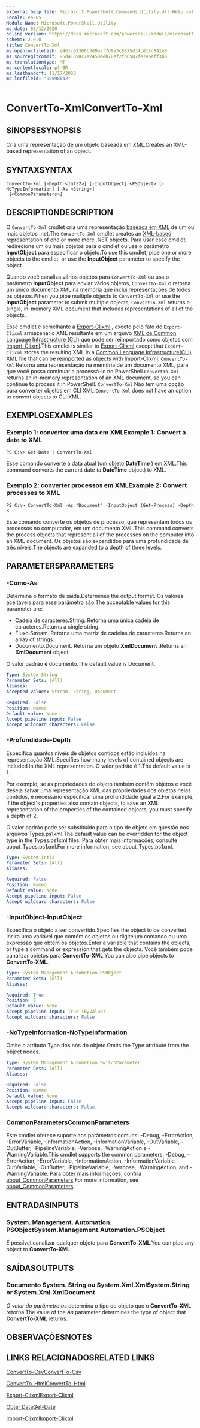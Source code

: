 ```yaml
---
external help file: Microsoft.PowerShell.Commands.Utility.dll-Help.xml
Locale: en-US
Module Name: Microsoft.PowerShell.Utility
ms.date: 03/12/2020
online version: https://docs.microsoft.com/powershell/module/microsoft.powershell.utility/convertto-xml?view=powershell-7.2&WT.mc_id=ps-gethelp
schema: 2.0.0
title: ConvertTo-Xml
ms.openlocfilehash: e461c07360b3d9eaf7d9a3c8875d34cd1fc841e8
ms.sourcegitcommit: 95d41698c7a2450eeb70ef2fb6507fe7e6eff3b6
ms.translationtype: MT
ms.contentlocale: pt-BR
ms.lasthandoff: 11/17/2020
ms.locfileid: "99598642"
---
```

# <span data-ttu-id="f0f1c-102">ConvertTo-Xml</span><span class="sxs-lookup"><span data-stu-id="f0f1c-102">ConvertTo-Xml</span></span>

## <span data-ttu-id="f0f1c-103">SINOPSE</span><span class="sxs-lookup"><span data-stu-id="f0f1c-103">SYNOPSIS</span></span>
<span data-ttu-id="f0f1c-104">Cria uma representação de um objeto baseada em XML.</span><span class="sxs-lookup"><span data-stu-id="f0f1c-104">Creates an XML-based representation of an object.</span></span>

## <span data-ttu-id="f0f1c-105">SYNTAX</span><span class="sxs-lookup"><span data-stu-id="f0f1c-105">SYNTAX</span></span>

```
ConvertTo-Xml [-Depth <Int32>] [-InputObject] <PSObject> [-NoTypeInformation] [-As <String>]
 [<CommonParameters>]
```

## <span data-ttu-id="f0f1c-106">DESCRIPTION</span><span class="sxs-lookup"><span data-stu-id="f0f1c-106">DESCRIPTION</span></span>

<span data-ttu-id="f0f1c-107">O `ConvertTo-Xml` cmdlet cria uma representação [baseada em XML](/dotnet/api/system.xml.xmldocument) de um ou mais objetos .net.</span><span class="sxs-lookup"><span data-stu-id="f0f1c-107">The `ConvertTo-Xml` cmdlet creates an [XML-based](/dotnet/api/system.xml.xmldocument) representation of one or more more .NET objects.</span></span> <span data-ttu-id="f0f1c-108">Para usar esse cmdlet, redirecione um ou mais objetos para o cmdlet ou use o parâmetro **InputObject** para especificar o objeto.</span><span class="sxs-lookup"><span data-stu-id="f0f1c-108">To use this cmdlet, pipe one or more objects to the cmdlet, or use the **InputObject** parameter to specify the object.</span></span>

<span data-ttu-id="f0f1c-109">Quando você canaliza vários objetos para `ConvertTo-Xml` ou usa o parâmetro **InputObject** para enviar vários objetos, `ConvertTo-Xml` o retorna um único documento XML na memória que inclui representações de todos os objetos.</span><span class="sxs-lookup"><span data-stu-id="f0f1c-109">When you pipe multiple objects to `ConvertTo-Xml` or use the **InputObject** parameter to submit multiple objects, `ConvertTo-Xml` returns a single, in-memory XML document that includes representations of all of the objects.</span></span>

<span data-ttu-id="f0f1c-110">Esse cmdlet é semelhante a [Export-Clixml](./Export-Clixml.md) , exceto pelo fato de `Export-Clixml` armazenar o XML resultante em um arquivo [XML de Common Language Infrastructure (CLI)](https://www.ecma-international.org/publications/standards/Ecma-335.htm) que pode ser reimportado como objetos com [Import-Clixml](./Import-Clixml.md).</span><span class="sxs-lookup"><span data-stu-id="f0f1c-110">This cmdlet is similar to [Export-Clixml](./Export-Clixml.md) except that `Export-Clixml` stores the resulting XML in a [Common Language Infrastructure(CLI) XML](https://www.ecma-international.org/publications/standards/Ecma-335.htm) file that can be reimported as objects with [Import-Clixml](./Import-Clixml.md).</span></span> <span data-ttu-id="f0f1c-111">`ConvertTo-Xml` Retorna uma representação na memória de um documento XML, para que você possa continuar a processá-lo no PowerShell.</span><span class="sxs-lookup"><span data-stu-id="f0f1c-111">`ConvertTo-Xml` returns an in-memory representation of an XML document, so you can continue to process it in PowerShell.</span></span> <span data-ttu-id="f0f1c-112">`ConvertTo-Xml` Não tem uma opção para converter objetos em CLI XML.</span><span class="sxs-lookup"><span data-stu-id="f0f1c-112">`ConvertTo-Xml` does not have an option to convert objects to CLI XML.</span></span>

## <span data-ttu-id="f0f1c-113">EXEMPLOS</span><span class="sxs-lookup"><span data-stu-id="f0f1c-113">EXAMPLES</span></span>

### <span data-ttu-id="f0f1c-114">Exemplo 1: converter uma data em XML</span><span class="sxs-lookup"><span data-stu-id="f0f1c-114">Example 1: Convert a date to XML</span></span>

```
PS C:\> Get-Date | ConvertTo-Xml
```

<span data-ttu-id="f0f1c-115">Esse comando converte a data atual (um objeto **DateTime** ) em XML.</span><span class="sxs-lookup"><span data-stu-id="f0f1c-115">This command converts the current date (a **DateTime** object) to XML.</span></span>

### <span data-ttu-id="f0f1c-116">Exemplo 2: converter processos em XML</span><span class="sxs-lookup"><span data-stu-id="f0f1c-116">Example 2: Convert processes to XML</span></span>

```
PS C:\> ConvertTo-Xml -As "Document" -InputObject (Get-Process) -Depth 3
```

<span data-ttu-id="f0f1c-117">Este comando converte os objetos de processo, que representam todos os processos no computador, em um documento XML.</span><span class="sxs-lookup"><span data-stu-id="f0f1c-117">This command converts the process objects that represent all of the processes on the computer into an XML document.</span></span> <span data-ttu-id="f0f1c-118">Os objetos são expandidos para uma profundidade de três níveis.</span><span class="sxs-lookup"><span data-stu-id="f0f1c-118">The objects are expanded to a depth of three levels.</span></span>

## <span data-ttu-id="f0f1c-119">PARAMETERS</span><span class="sxs-lookup"><span data-stu-id="f0f1c-119">PARAMETERS</span></span>

### <span data-ttu-id="f0f1c-120">-Como</span><span class="sxs-lookup"><span data-stu-id="f0f1c-120">-As</span></span>

<span data-ttu-id="f0f1c-121">Determina o formato de saída.</span><span class="sxs-lookup"><span data-stu-id="f0f1c-121">Determines the output format.</span></span>
<span data-ttu-id="f0f1c-122">Os valores aceitáveis para esse parâmetro são:</span><span class="sxs-lookup"><span data-stu-id="f0f1c-122">The acceptable values for this parameter are:</span></span>

- <span data-ttu-id="f0f1c-123">Cadeia de caracteres.</span><span class="sxs-lookup"><span data-stu-id="f0f1c-123">String.</span></span>
<span data-ttu-id="f0f1c-124">Retorna uma única cadeia de caracteres.</span><span class="sxs-lookup"><span data-stu-id="f0f1c-124">Returns a single string.</span></span>
- <span data-ttu-id="f0f1c-125">Fluxo.</span><span class="sxs-lookup"><span data-stu-id="f0f1c-125">Stream.</span></span>
<span data-ttu-id="f0f1c-126">Retorna uma matriz de cadeias de caracteres.</span><span class="sxs-lookup"><span data-stu-id="f0f1c-126">Returns an array of strings.</span></span>
- <span data-ttu-id="f0f1c-127">Documento.</span><span class="sxs-lookup"><span data-stu-id="f0f1c-127">Document.</span></span>
<span data-ttu-id="f0f1c-128">Retorna um objeto **XmlDocument** .</span><span class="sxs-lookup"><span data-stu-id="f0f1c-128">Returns an **XmlDocument** object.</span></span>

<span data-ttu-id="f0f1c-129">O valor padrão é documento.</span><span class="sxs-lookup"><span data-stu-id="f0f1c-129">The default value is Document.</span></span>

```yaml
Type: System.String
Parameter Sets: (All)
Aliases:
Accepted values: Stream, String, Document

Required: False
Position: Named
Default value: None
Accept pipeline input: False
Accept wildcard characters: False
```

### <span data-ttu-id="f0f1c-130">-Profundidade</span><span class="sxs-lookup"><span data-stu-id="f0f1c-130">-Depth</span></span>

<span data-ttu-id="f0f1c-131">Especifica quantos níveis de objetos contidos estão incluídos na representação XML.</span><span class="sxs-lookup"><span data-stu-id="f0f1c-131">Specifies how many levels of contained objects are included in the XML representation.</span></span> <span data-ttu-id="f0f1c-132">O valor padrão é 1.</span><span class="sxs-lookup"><span data-stu-id="f0f1c-132">The default value is 1.</span></span>

<span data-ttu-id="f0f1c-133">Por exemplo, se as propriedades do objeto também contêm objetos e você deseja salvar uma representação XML das propriedades dos objetos nelas contidos, é necessário especificar uma profundidade igual a 2.</span><span class="sxs-lookup"><span data-stu-id="f0f1c-133">For example, if the object's properties also contain objects, to save an XML representation of the properties of the contained objects, you must specify a depth of 2.</span></span>

<span data-ttu-id="f0f1c-134">O valor padrão pode ser substituído para o tipo de objeto em questão nos arquivos Types.ps1xml.</span><span class="sxs-lookup"><span data-stu-id="f0f1c-134">The default value can be overridden for the object type in the Types.ps1xml files.</span></span> <span data-ttu-id="f0f1c-135">Para obter mais informações, consulte about_Types.ps1xml.</span><span class="sxs-lookup"><span data-stu-id="f0f1c-135">For more information, see about_Types.ps1xml.</span></span>

```yaml
Type: System.Int32
Parameter Sets: (All)
Aliases:

Required: False
Position: Named
Default value: None
Accept pipeline input: False
Accept wildcard characters: False
```

### <span data-ttu-id="f0f1c-136">-InputObject</span><span class="sxs-lookup"><span data-stu-id="f0f1c-136">-InputObject</span></span>

<span data-ttu-id="f0f1c-137">Especifica o objeto a ser convertido.</span><span class="sxs-lookup"><span data-stu-id="f0f1c-137">Specifies the object to be converted.</span></span> <span data-ttu-id="f0f1c-138">Insira uma variável que contém os objetos ou digite um comando ou uma expressão que obtém os objetos.</span><span class="sxs-lookup"><span data-stu-id="f0f1c-138">Enter a variable that contains the objects, or type a command or expression that gets the objects.</span></span> <span data-ttu-id="f0f1c-139">Você também pode canalizar objetos para **ConvertTo-XML**.</span><span class="sxs-lookup"><span data-stu-id="f0f1c-139">You can also pipe objects to **ConvertTo-XML**.</span></span>

```yaml
Type: System.Management.Automation.PSObject
Parameter Sets: (All)
Aliases:

Required: True
Position: 0
Default value: None
Accept pipeline input: True (ByValue)
Accept wildcard characters: False
```

### <span data-ttu-id="f0f1c-140">-NoTypeInformation</span><span class="sxs-lookup"><span data-stu-id="f0f1c-140">-NoTypeInformation</span></span>

<span data-ttu-id="f0f1c-141">Omite o atributo Type dos nós do objeto.</span><span class="sxs-lookup"><span data-stu-id="f0f1c-141">Omits the Type attribute from the object nodes.</span></span>

```yaml
Type: System.Management.Automation.SwitchParameter
Parameter Sets: (All)
Aliases:

Required: False
Position: Named
Default value: None
Accept pipeline input: False
Accept wildcard characters: False
```

### <span data-ttu-id="f0f1c-142">CommonParameters</span><span class="sxs-lookup"><span data-stu-id="f0f1c-142">CommonParameters</span></span>

<span data-ttu-id="f0f1c-143">Este cmdlet oferece suporte aos parâmetros comuns: -Debug, -ErrorAction, -ErrorVariable, -InformationAction, -InformationVariable, -OutVariable, -OutBuffer, -PipelineVariable, -Verbose, -WarningAction e -WarningVariable.</span><span class="sxs-lookup"><span data-stu-id="f0f1c-143">This cmdlet supports the common parameters: -Debug, -ErrorAction, -ErrorVariable, -InformationAction, -InformationVariable, -OutVariable, -OutBuffer, -PipelineVariable, -Verbose, -WarningAction, and -WarningVariable.</span></span> <span data-ttu-id="f0f1c-144">Para obter mais informações, confira [about_CommonParameters](https://go.microsoft.com/fwlink/?LinkID=113216).</span><span class="sxs-lookup"><span data-stu-id="f0f1c-144">For more information, see [about_CommonParameters](https://go.microsoft.com/fwlink/?LinkID=113216).</span></span>

## <span data-ttu-id="f0f1c-145">ENTRADAS</span><span class="sxs-lookup"><span data-stu-id="f0f1c-145">INPUTS</span></span>

### <span data-ttu-id="f0f1c-146">System. Management. Automation. PSObject</span><span class="sxs-lookup"><span data-stu-id="f0f1c-146">System.Management.Automation.PSObject</span></span>

<span data-ttu-id="f0f1c-147">É possível canalizar qualquer objeto para **ConvertTo-XML**.</span><span class="sxs-lookup"><span data-stu-id="f0f1c-147">You can pipe any object to **ConvertTo-XML**.</span></span>

## <span data-ttu-id="f0f1c-148">SAÍDAS</span><span class="sxs-lookup"><span data-stu-id="f0f1c-148">OUTPUTS</span></span>

### <span data-ttu-id="f0f1c-149">Documento System. String ou System.Xml.Xml</span><span class="sxs-lookup"><span data-stu-id="f0f1c-149">System.String or System.Xml.XmlDocument</span></span>

<span data-ttu-id="f0f1c-150">*O valor do parâmetro as* determina o tipo de objeto que o **ConvertTo-XML** retorna.</span><span class="sxs-lookup"><span data-stu-id="f0f1c-150">The value of the *As* parameter determines the type of object that **ConvertTo-XML** returns.</span></span>

## <span data-ttu-id="f0f1c-151">OBSERVAÇÕES</span><span class="sxs-lookup"><span data-stu-id="f0f1c-151">NOTES</span></span>

## <span data-ttu-id="f0f1c-152">LINKS RELACIONADOS</span><span class="sxs-lookup"><span data-stu-id="f0f1c-152">RELATED LINKS</span></span>

[<span data-ttu-id="f0f1c-153">ConvertTo-Csv</span><span class="sxs-lookup"><span data-stu-id="f0f1c-153">ConvertTo-Csv</span></span>](ConvertTo-Csv.md)

[<span data-ttu-id="f0f1c-154">ConvertTo-Html</span><span class="sxs-lookup"><span data-stu-id="f0f1c-154">ConvertTo-Html</span></span>](ConvertTo-Html.md)

[<span data-ttu-id="f0f1c-155">Export-Clixml</span><span class="sxs-lookup"><span data-stu-id="f0f1c-155">Export-Clixml</span></span>](Export-Clixml.md)

[<span data-ttu-id="f0f1c-156">Obter Data</span><span class="sxs-lookup"><span data-stu-id="f0f1c-156">Get-Date</span></span>](Get-Date.md)

[<span data-ttu-id="f0f1c-157">Import-Clixml</span><span class="sxs-lookup"><span data-stu-id="f0f1c-157">Import-Clixml</span></span>](Import-Clixml.md)


